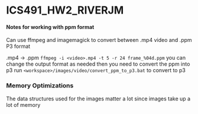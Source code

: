 # ICS491_HW2_RIVERJM

#### Notes for working with ppm format
Can use ffmpeg and imagemagick to convert between .mp4 video and .ppm P3 format

.mp4 -> .ppm
`ffmpeg -i <video>.mp4 -t 5 -r 24 frame_%04d.ppm`
you can change the output format as needed
then you need to convert the ppm into p3
run `<workspace>/images/video/convert_ppm_to_p3.bat` to convert to p3

### Memory Optimizations
The data structures used for the images matter a lot since images take up a lot of memory



